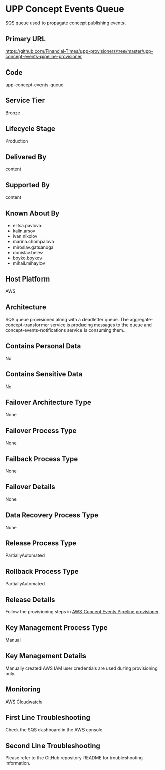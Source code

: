 # UPP Concept Events Queue

SQS queue used to propagate concept publishing events.

## Primary URL

<https://github.com/Financial-Times/upp-provisioners/tree/master/upp-concept-events-pipeline-provisioner>

## Code

upp-concept-events-queue

## Service Tier

Bronze

## Lifecycle Stage

Production

## Delivered By

content

## Supported By

content

## Known About By

- elitsa.pavlova
- kalin.arsov
- ivan.nikolov
- marina.chompalova
- miroslav.gatsanoga
- donislav.belev
- boyko.boykov
- mihail.mihaylov

## Host Platform

AWS

## Architecture

SQS queue provisioned along with a deadletter queue. The 
aggregate-concept-transformer service is producing messages to the queue and concept-events-notifications service is consuming them.

## Contains Personal Data

No

## Contains Sensitive Data

No

## Failover Architecture Type

None

## Failover Process Type

None

## Failback Process Type

None

## Failover Details

None

## Data Recovery Process Type

None

## Release Process Type

PartiallyAutomated

## Rollback Process Type

PartiallyAutomated

## Release Details

Follow the provisioning steps in [AWS Concept Events Pipeline provisioner](https://github.com/Financial-Times/upp-provisioners/blob/master/upp-concept-events-pipeline-provisioner/README.md).

## Key Management Process Type

Manual

## Key Management Details

Manually created AWS IAM user credentials are used during provisioning only.

## Monitoring

AWS Cloudwatch

## First Line Troubleshooting

Check the SQS dashboard in the AWS console.

## Second Line Troubleshooting

Please refer to the GitHub repository README for troubleshooting information.
